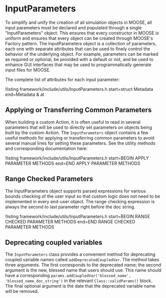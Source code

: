 # InputParameters

To simplify and unify the creation of all simulation objects in MOOSE, all input parameters must be declared and populated through
a single "InputParameters" object. This ensures that every constructor in MOOSE is uniform and ensures that every object
can be created through MOOSE's Factory pattern. The InputParameters object is a collection of parameters, each one with
separate attributes that can be used to finely control the behavior of the underlying object. For example, parameters can be
marked as required or optional, be provided with a default or not, and be used to enhance GUI interfaces that may be used to
programmatically generate input files for MOOSE.

The complete list of attributes for each input parameter:

!listing framework/include/utils/InputParameters.h start=struct Metadata end=Metadata & at

## Applying or Transferring Common Parameters

When building a custom Action, it is often useful to read in several parameters that will be used to directly set
parameters on objects being built by the custom Action. The `InputParameters` object contains a few useful methods for
applying or transferring common parameters to avoid several manual lines for setting these parameters. See the utility methods
and corresponding documentation here:

!listing framework/include/utils/InputParameters.h  start=BEGIN APPLY PARAMETER METHODS end=END APPLY PARAMETER METHODS

## Range Checked Parameters

The InputParameters object supports parsed expressions for various bounds checking of the user input so that
custom logic does not need to be implemented in every end-user object. The range checking expression is always
the second to last parameter right before the doc string.

!listing framework/include/utils/InputParameters.h  start=BEGIN RANGE CHECKED PARAMETER METHODS end=END RANGE CHECKED PARAMETER METHODS

## Deprecating coupled variables

The `InputParameters` class provides a convenient method for deprecating coupled
variable names called `addDeprecatedCoupledVar`. The method takes three
arguments. The first corresponds to the deprecated name; the second argument is
the new, blessed name that users should use. This name should have a
corresponding `params.addCoupledVar('blessed_name', 'blessed_name_doc_string')`
in the relevant `Class::validParams()` block. The final optional argument is the
date that the deprecated variable name will be removed.
